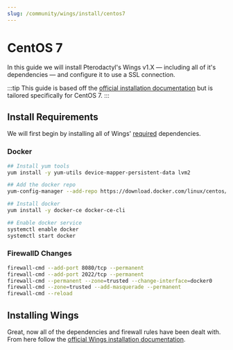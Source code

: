 ```yaml
---
slug: /community/wings/install/centos7
---
```


# CentOS 7
In this guide we will install Pterodactyl's Wings v1.X — including all of it's dependencies — and configure it to use a SSL connection.


:::tip
This guide is based off the [official installation documentation](../../../documentation/wings/installing.md) but is tailored specifically for CentOS 7.
:::

## Install Requirements
We will first begin by installing all of Wings' [required](../../../documentation/wings/installing.md#dependencies) dependencies.

### Docker

```bash
## Install yum tools
yum install -y yum-utils device-mapper-persistent-data lvm2

## Add the docker repo
yum-config-manager --add-repo https://download.docker.com/linux/centos/docker-ce.repo

## Install docker
yum install -y docker-ce docker-ce-cli

## Enable docker service
systemctl enable docker
systemctl start docker
```

### FirewallD Changes
```bash
firewall-cmd --add-port 8080/tcp --permanent
firewall-cmd --add-port 2022/tcp --permanent
firewall-cmd --permanent --zone=trusted --change-interface=docker0
firewall-cmd --zone=trusted --add-masquerade --permanent
firewall-cmd --reload
```

## Installing Wings
Great, now all of the dependencies and firewall rules have been dealt with. From here follow the [official Wings installation documentation](../../../documentation/wings/installing.md#enabling-swap).
